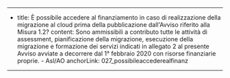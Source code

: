 ---
  - title: È possibile accedere al finanziamento in caso di realizzazione della migrazione al cloud prima della pubblicazione dall'Avviso riferito alla Misura 1.2?
    content: Sono ammissibili a contributo tutte le attività di assessment, pianificazione della migrazione, esecuzione della migrazione e formazione dei servizi indicati in allegato 2 al presente Avviso avviate a decorrere dal 1° febbraio 2020 con risorse finanziarie proprie. - Asl/AO
    anchorLink: 027_possibileaccederealfinanz
---